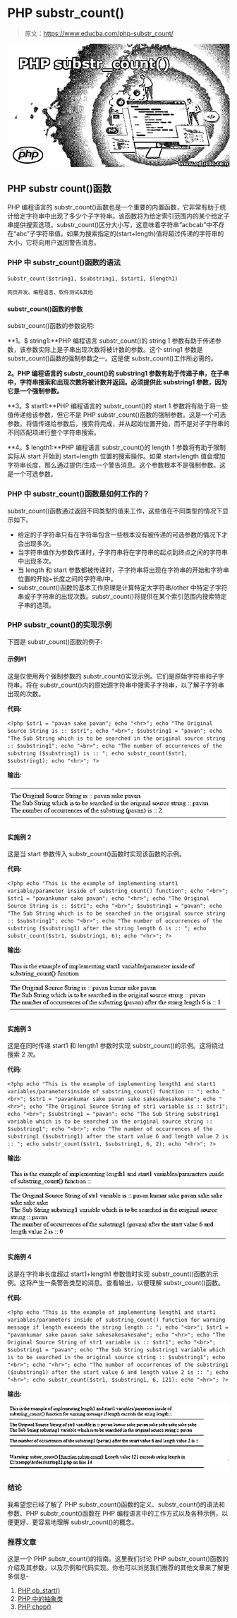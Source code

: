 # PHP substr_count()

> 原文：<https://www.educba.com/php-substr_count/>

![PHP substr_count()](img/2e55c8a9b958756979ec933b93cb862f.png)



## PHP substr count()函数

PHP 编程语言的 substr_count()函数也是一个重要的内置函数，它非常有助于统计给定字符串中出现了多少个子字符串。该函数将为给定索引范围内的某个给定子串提供搜索选项。substr_count()区分大小写，这意味着字符串“acbcab”中不存在“abc”子字符串值。如果为搜索指定的(start+length)值将超过传递的字符串的大小，它将向用户返回警告消息。

### PHP 中 substr_count()函数的语法

`Substr_count($string1, $substring1, $start1, $length1)`

<small>网页开发、编程语言、软件测试&其他</small>

#### substr_count()函数的参数

substr_count()函数的参数说明:

**1。$ string1:**PHP 编程语言 substr_count()的 string 1 参数有助于传递参数，该参数实际上是子串出现次数将被计数的参数。这个 string1 参数是 substr_count()函数的强制参数之一。这是使 substr_count()工作所必需的。

**2。PHP 编程语言的 substr_count()的 substring1 参数有助于传递子串，在子串中，字符串搜索和出现次数将被计数并返回。必须提供此 substring1 参数，因为它是一个强制参数。**

**3。$ start1:**PHP 编程语言的 substr_count()的 start 1 参数将有助于将一些值传递给该参数，但它不是 PHP substr_count()函数的强制参数。这是一个可选参数。将值传递给参数后，搜索将完成，并从起始位置开始，而不是对子字符串的不同匹配项进行整个字符串搜索。

**4。$ length1:**PHP 编程语言 substr_count()的 length 1 参数将有助于限制实际从 start 开始到 start+length 位置的搜索操作。如果 start+length 值会增加字符串长度，那么通过提供/生成一个警告消息。这个参数根本不是强制参数。这是一个可选参数。

### **PHP 中 substr_count()函数是如何工作的？**

substr_count()函数通过返回不同类型的值来工作，这些值在不同类型的情况下显示如下。

*   给定的子字符串只有在字符串包含一些根本没有被传递的可选参数的情况下才会出现多次。
*   当字符串值作为参数传递时，子字符串将在字符串的起点到终点之间的字符串中出现多次。
*   当 length 和 start 参数都被传递时，子字符串将出现在字符串的开始和字符串位置的开始+长度之间的字符串/中。
*   substr_count()函数的基本工作原理是计算特定大字符串/other 中特定子字符串或子字符串的出现次数。substr_count()将提供在某个索引范围内搜索特定子串的选项。

### PHP substr_count()的实现示例

下面是 substr_count()函数的例子:

#### 示例#1

这是仅使用两个强制参数的 substr_count()实现示例。它们是原始字符串和子字符串。将在 substr_count()内的原始源字符串中搜索子字符串，以了解子字符串出现的次数。

**代码:**

`<?php
$str1 = "pavan sake pavan";
echo "<hr>";
echo "The Original Source String is :: $str1";
echo "<br>";
$substring1 = "pavan";
echo "The Sub String which is to be searched in the original source string :: $substring1";
echo "<br>";
echo "The number of occurrences of the substring ($substring1) is :: ";
echo substr_count($str1, $substring1);
echo "<hr>";
?>`

**输出:**

![PHP substr_count() Example 1](img/2d80fde87a67ea70b1adb08dbf248d7e.png)



#### 实施例 2

这是当 start 参数传入 substr_count()函数时实现该函数的示例。

**代码:**

`<?php
echo "This is the example of implementing start1 variable/parameter inside of substring_count() function";
echo "<br>";
$str1 = "pavankumar sake pavan";
echo "<hr>";
echo "The Original Source String is :: $str1";
echo "<br>";
$substring1 = "pavan";
echo "The Sub String which is to be searched in the original source string :: $substring1";
echo "<br>";
echo "The number of occurrences of the substring ($substring1) after the string length 6 is :: ";
echo substr_count($str1, $substring1, 6);
echo "<hr>";
?>`

**输出:**

![PHP substr_count() Example 2](img/cfa4da75c6f5578f85c0c004b76956df.png)



#### 实施例 3

这是在同时传递 start1 和 length1 参数时实现 substr_count()的示例。这将绕过搜索 2 次。

**代码:**

`<?php
echo "This is the example of implementing length1 and start1 variables/parametersinside of substring_count() function :: ";
echo "<br>";
$str1 = "pavankumar sake pavan sake sakesakesakesake";
echo "<hr>";
echo "The Original Source String of str1 variable is :: $str1";
echo "<br>";
$substring1 = "pavan";
echo "The Sub String substring1 variable which is to be searched in the original source string :: $substring1";
echo "<br>";
echo "The number of occurrences of the substring1 ($substring1) after the start value 6 and length value 2 is :: ";
echo substr_count($str1, $substring1, 6, 2);
echo "<hr>";
?>`

**输出:**

![Start1 and Length1 Parameters Example 3](img/208586fd994b258ee21b66dde05bd074.png)



#### 实施例 4

这是在字符串长度超过 start1+length1 参数值时实现 substr_count()函数的示例。这将产生一条警告类型的消息。查看输出，以便理解 substr_count()函数。

**代码:**

`<?php
echo "This is the example of implementing length1 and start1 variables/parameters inside of substring_count() function for warning message if length exceeds the string length :: ";
echo "<br>";
$str1 = "pavankumar sake pavan sake sakesakesakesake";
echo "<hr>";
echo "The Original Source String of str1 variable is :: $str1";
echo "<br>";
$substring1 = "pavan";
echo "The Sub String substring1 variable which is to be searched in the original source string :: $substring1";
echo "<br>";
echo "<hr>";
echo "The number of occurrences of the substring1 ($substring1) after the start value 6 and length value 2 is :: ";
echo "<hr>";
echo substr_count($str1, $substring1, 6, 121);
echo "<hr>";
?>`

**输出:**

![Warning Type Example 4](img/d0da6284391bdeb59175c21571fb5e71.png)



### 结论

我希望您已经了解了 PHP substr_count()函数的定义、substr_count()的语法和参数、PHP substr_count()函数在 PHP 编程语言中的工作方式以及各种示例，以便更好、更容易地理解 substr_count()的概念。

### 推荐文章

这是一个 PHP substr_count()的指南。这里我们讨论 PHP substr_count()函数的介绍及其参数，以及示例和代码实现。你也可以浏览我们推荐的其他文章来了解更多信息-

1.  [PHP ob_start()](https://www.educba.com/php-ob_start/)
2.  [PHP 中的抽象类](https://www.educba.com/abstract-class-in-php/)
3.  [PHP chop()](https://www.educba.com/php-chop/)





